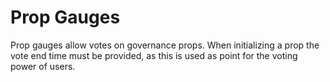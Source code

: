 # Prop Gauges

Prop gauges allow votes on governance props. When initializing a prop the vote end time must be provided, as this is used as point for the voting power of users.
